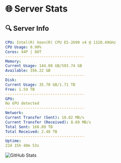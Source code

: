 # 🌐 Server Stats
## 🔍 Server Info
```yaml
CPU: Intel(R) Xeon(R) CPU E5-2699 v4 @ 1320.49GHz
CPU Usage: 0.90%
Cores: 44P | 88T
-----------------------------------
Memory:
Current Usage: 144.08 GB/503.74 GB
Available: 356.22 GB
-----------------------------------
Disk:
Current Usage: 35.70 GB/1.71 TB
Free: 1.59 TB
-----------------------------------
GPU:
No GPU detected
-----------------------------------
Network:
Current Transfer (Sent): 18.02 MB/s
Current Transfer (Received): 8.69 MB/s
Total Sent: 168.89 TB
Total Received: 2.48 TB
-----------------------------------
Uptime:
22d 15h 48m 53s
```
![GitHub Stats](https://img.shields.io/badge/Updated-2025-03-02_14:32:11-blue)